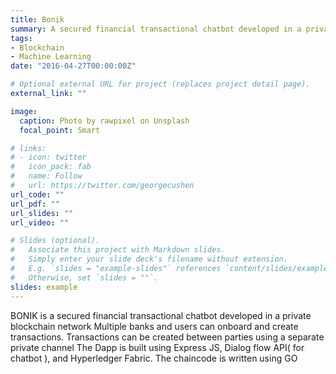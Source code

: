 ```yaml
---
title: Bonik
summary: A secured financial transactional chatbot developed in a private blockchain network
tags:
- Blockchain
- Machine Learning
date: "2016-04-27T00:00:00Z"

# Optional external URL for project (replaces project detail page).
external_link: ""

image:
  caption: Photo by rawpixel on Unsplash
  focal_point: Smart

# links:
# - icon: twitter
#   icon_pack: fab
#   name: Follow
#   url: https://twitter.com/georgecushen
url_code: ""
url_pdf: ""
url_slides: ""
url_video: ""

# Slides (optional).
#   Associate this project with Markdown slides.
#   Simply enter your slide deck's filename without extension.
#   E.g. `slides = "example-slides"` references `content/slides/example-slides.md`.
#   Otherwise, set `slides = ""`.
slides: example
---
```


BONIK is a secured financial transactional chatbot developed in a private blockchain network
Multiple banks and users can onboard and create transactions.
Transactions can be created between parties using a separate private channel
The Dapp is built using Express JS, Dialog flow API( for chatbot ), and Hyperledger Fabric. The chaincode is written using GO